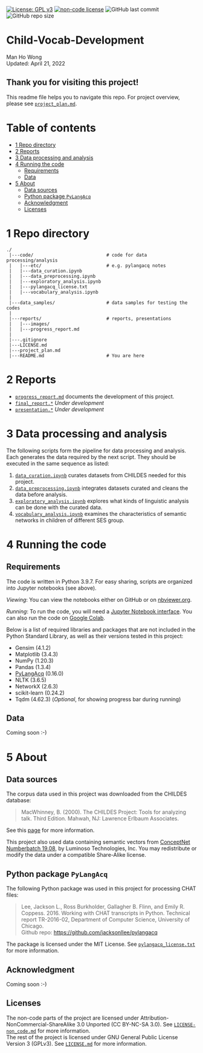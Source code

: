 [![License: GPL v3](https://img.shields.io/badge/License-GPLv3-blue.svg)](https://www.gnu.org/licenses/gpl-3.0)
[![non-code license](https://img.shields.io/badge/License_(non--code)-CC_BY--NC--SA_3.0-orange)](https://creativecommons.org/licenses/by-nc-sa/3.0/)
![GitHub last commit](https://img.shields.io/github/last-commit/Data-Science-for-Linguists-2022/Child-Vocab-Development)
![GitHub repo size](https://img.shields.io/github/repo-size/Data-Science-for-Linguists-2022/Child-Vocab-Development)

# Child-Vocab-Development

Man Ho Wong  
Updated: April 21, 2022

## Thank you for visiting this project!

This readme file helps you to navigate this repo. For project overview, please see [`project_plan.md`](https://github.com/Data-Science-for-Linguists-2022/Child-Vocab-Development/blob/main/project_plan.md).

# Table of contents

- [1 Repo directory](#1-repo-directory)
- [2 Reports](#2-reports)
- [3 Data processing and analysis](#3-data-processing-and-analysis)
- [4 Running the code](#4-running-the-code)
  - [Requirements](#requirements)
  - [Data](#data)
- [5 About](#5-about)
  - [Data sources](#data-sources)
  - [Python package `PyLangAcq`](#python-package-pylangacq)
  - [Acknowledgment](#acknowledgment)
  - [Licenses](#licenses)

# 1 Repo directory

```
./
 |---code/                           # code for data processing/analysis
 |   |---etc/                        # e.g. pylangacq notes
 |   |---data_curation.ipynb
 |   |---data_preprocessing.ipynb
 |   |---exploratory_analysis.ipynb
 |   |---pylangacq_license.txt
 |   |---vocabulary_analysis.ipynb
 |          
 |---data_samples/                   # data samples for testing the codes
 |
 |---reports/                        # reports, presentations
 |   |---images/
 |   |---progress_report.md
 |
 |---.gitignore
 |---LICENSE.md
 |---project_plan.md
 |---README.md                       # You are here
```

# 2 Reports

- [`progress_report.md`](https://github.com/Data-Science-for-Linguists-2022/Child-Vocab-Development/blob/main/reports/progress_report.md) documents the development of this project.
- [`final_report.*`](#) *Under development*
- [`presentation.*`](#) *Under development*

# 3 Data processing and analysis

The following scripts form the pipeline for data processing and analysis. Each generates the data required by the next script. They should be executed in the same sequence as listed:

1. [`data_curation.ipynb`](https://github.com/Data-Science-for-Linguists-2022/Child-Vocab-Development/blob/main/code/data_curation.ipynb) curates datasets from CHILDES needed for this project.
2. [`data_preprocessing.ipynb`](https://github.com/Data-Science-for-Linguists-2022/Child-Vocab-Development/blob/main/code/data_preprocessing.ipynb) integrates datasets curated and cleans the data before analysis.
3. [`exploratory_analysis.ipynb`](https://github.com/Data-Science-for-Linguists-2022/Child-Vocab-Development/blob/main/code/exploratory_analysis.ipynb) explores what kinds of linguistic analysis can be done with the curated data.
4. [`vocabulary_analysis.ipynb`](https://github.com/Data-Science-for-Linguists-2022/Child-Vocab-Development/blob/main/code/vocabulary_analysis.ipynb) examines the characteristics of semantic networks in children of different SES group.

# 4 Running the code

## Requirements

The code is written in Python 3.9.7. For easy sharing, scripts are organized into Jupyter notebooks (see above).

*Viewing*: You can view the notebooks either on GitHub or on [nbviewer.org](https:/./nbviewer.org/).

*Running*: To run the code, you will need a [Jupyter Notebook interface](https://docs.jupyter.org/en/latest/install.html). You can also run the code on [Google Colab](https://colab.research.google.com/). 

Below is a list of required libraries and packages that are not included in the Python Standard Library, as well as their versions tested in this project:

- Gensim (4.1.2)
- Matplotlib (3.4.3)
- NumPy (1.20.3)
- Pandas (1.3.4)
- [PyLangAcq](https://pylangacq.org/) (0.16.0)
- NLTK (3.6.5)
- NetworkX (2.6.3)
- scikit-learn (0.24.2)
- Tqdm (4.62.3) (*Optional*, for showing progress bar during running)

## Data

Coming soon :-)

# 5 About

## Data sources

The corpus data used in this project was downloaded from the CHILDES database:  
> MacWhinney, B. (2000). The CHILDES Project: Tools for analyzing talk. Third Edition. Mahwah, NJ: Lawrence Erlbaum Associates.

See this [page](https://talkbank.org/share/citation.html) for more information.

This project also used data containing semantic vectors from [ConceptNet Numberbatch 19.08](https://github.com/commonsense/conceptnet-numberbatch), by
Luminoso Technologies, Inc. You may redistribute or modify the
data under a compatible Share-Alike license.

## Python package `PyLangAcq`

The following Python package was used in this project for processing CHAT files:
> Lee, Jackson L., Ross Burkholder, Gallagher B. Flinn, and Emily R. Coppess. 2016. Working with CHAT transcripts in Python. Technical report TR-2016-02, Department of Computer Science, University of Chicago.  
> Github repo: https://github.com/jacksonllee/pylangacq

The package is licensed under the MIT License. See [`pylangacq_license.txt`](https://github.com/Data-Science-for-Linguists-2022/Child-Vocab-Development/blob/main/code/pylangacq_license.txt) for more information.

## Acknowledgment

Coming soon :-)

## Licenses

The non-code parts of the project are licensed under Attribution-NonCommercial-ShareAlike 3.0 Unported (CC BY-NC-SA 3.0). See [`LICENSE-non_code.md`](https://github.com/Data-Science-for-Linguists-2022/Child-Vocab-Development/blob/main/LICENSE-non_code.md) for more information.  
The rest of the project is licensed under GNU General Public License Version 3 (GPLv3). See [`LICENSE.md`](https://github.com/Data-Science-for-Linguists-2022/Child-Vocab-Development/blob/main/LICENSE.md) for more information.
